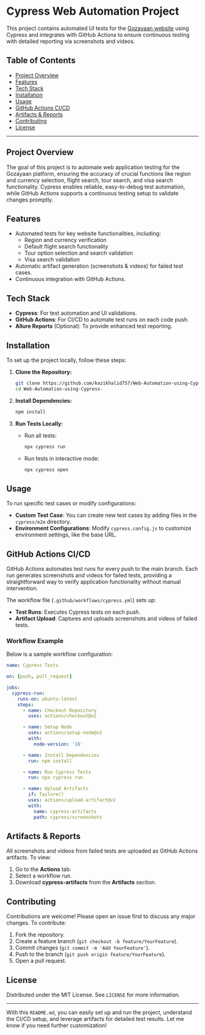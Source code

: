 # Cypress Web Automation Project

This project contains automated UI tests for the [Gozayaan website](https://gozayaan.com) using Cypress and integrates with GitHub Actions to ensure continuous testing with detailed reporting via screenshots and videos.

## Table of Contents

- [Project Overview](#project-overview)
- [Features](#features)
- [Tech Stack](#tech-stack)
- [Installation](#installation)
- [Usage](#usage)
- [GitHub Actions CI/CD](#github-actions-ci-cd)
- [Artifacts & Reports](#artifacts--reports)
- [Contributing](#contributing)
- [License](#license)

---

## Project Overview

The goal of this project is to automate web application testing for the Gozayaan platform, ensuring the accuracy of crucial functions like region and currency selection, flight search, tour search, and visa search functionality. Cypress enables reliable, easy-to-debug test automation, while GitHub Actions supports a continuous testing setup to validate changes promptly.

## Features

- Automated tests for key website functionalities, including:
  - Region and currency verification
  - Default flight search functionality
  - Tour option selection and search validation
  - Visa search validation
- Automatic artifact generation (screenshots & videos) for failed test cases.
- Continuous integration with GitHub Actions.

## Tech Stack

- **Cypress**: For test automation and UI validations.
- **GitHub Actions**: For CI/CD to automate test runs on each code push.
- **Allure Reports** (Optional): To provide enhanced test reporting.

## Installation

To set up the project locally, follow these steps:

1. **Clone the Repository:**

   ```bash
   git clone https://github.com/kazikhalid757/Web-Automation-using-Cypress-).git
   cd Web-Automation-using-Cypress-
   ```

2. **Install Dependencies:**

   ```bash
   npm install
   ```

3. **Run Tests Locally:**

   - Run all tests:
     ```bash
     npx cypress run
     ```
   - Run tests in interactive mode:
     ```bash
     npx cypress open
     ```

## Usage

To run specific test cases or modify configurations:

- **Custom Test Case**: You can create new test cases by adding files in the `cypress/e2e` directory.
- **Environment Configurations**: Modify `cypress.config.js` to customize environment settings, like the base URL.

## GitHub Actions CI/CD

GitHub Actions automates test runs for every push to the main branch. Each run generates screenshots and videos for failed tests, providing a straightforward way to verify application functionality without manual intervention.

The workflow file (`.github/workflows/cypress.yml`) sets up:

- **Test Runs**: Executes Cypress tests on each push.
- **Artifact Upload**: Captures and uploads screenshots and videos of failed tests.

### Workflow Example

Below is a sample workflow configuration:

```yaml
name: Cypress Tests

on: [push, pull_request]

jobs:
  cypress-run:
    runs-on: ubuntu-latest
    steps:
      - name: Checkout Repository
        uses: actions/checkout@v2

      - name: Setup Node
        uses: actions/setup-node@v2
        with:
          node-version: '16'

      - name: Install Dependencies
        run: npm install

      - name: Run Cypress Tests
        run: npx cypress run

      - name: Upload Artifacts
        if: failure()
        uses: actions/upload-artifact@v2
        with:
          name: cypress-artifacts
          path: cypress/screenshots
```

## Artifacts & Reports

All screenshots and videos from failed tests are uploaded as GitHub Actions artifacts. To view:

1. Go to the **Actions** tab.
2. Select a workflow run.
3. Download **cypress-artifacts** from the **Artifacts** section.

## Contributing

Contributions are welcome! Please open an issue first to discuss any major changes. To contribute:

1. Fork the repository.
2. Create a feature branch (`git checkout -b feature/YourFeature`).
3. Commit changes (`git commit -m 'Add YourFeature'`).
4. Push to the branch (`git push origin feature/YourFeature`).
5. Open a pull request.

## License

Distributed under the MIT License. See `LICENSE` for more information.

---

With this `README.md`, you can easily set up and run the project, understand the CI/CD setup, and leverage artifacts for detailed test results. Let me know if you need further customization!

